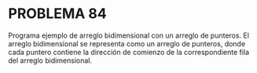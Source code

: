 # PROBLEMA 84

Programa ejemplo de arreglo bidimensional con un arreglo de punteros. El arreglo bidimensional 
se representa como un arreglo de punteros, donde cada puntero contiene la dirección de 
comienzo de la correspondiente fila del arreglo bidimensional.
